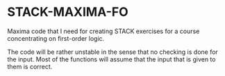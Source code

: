 # STACK-MAXIMA-FO
Maxima code that I need for creating STACK exercises for a course concentrating on first-order logic.

The code will be rather unstable in the sense that no checking is done for the input. Most of the functions
will assume that the input that is given to them is correct.

